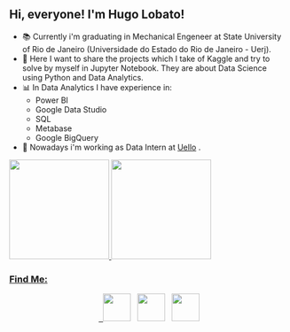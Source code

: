 ## Hi, everyone! I'm Hugo Lobato!

- 📚 Currently i'm graduating in Mechanical Engeneer at State University of Rio de Janeiro (Universidade do Estado do Rio de Janeiro - Uerj). 
- 👀 Here I want to share the projects which I take of Kaggle and try to solve by myself in Jupyter Notebook. They are about Data Science using Python and Data Analytics.
- 📊 In Data Analytics I have experience in:
  * Power BI 
  * Google Data Studio
  * SQL
  * Metabase
  * Google BigQuery
- 📌 Nowadays i'm working as Data Intern at [Uello](https://www.uello.com.br/) .


 <div>
  <a href="https://github.com/mauricioarauujo">
  <img height="180em" src="https://github-readme-stats.vercel.app/api?username=Hugolm20&show_icons=true&theme=dracula&include_all_commits=true&count_private=true"/>
  <img height="180em" src="https://github-readme-stats.vercel.app/api/top-langs/?username=Hugolm20&layout=compact&langs_count=16&theme=dracula"/>
</div>


 ### Find Me: 
<p align="center">
&nbsp; <a href="https://www.linkedin.com/in/hugolobato93/-/" target="_blank" rel="noopener noreferrer"><img src="https://img.icons8.com/plasticine/100/000000/linkedin.png" width="50" /></a>
&nbsp; <a href="https://www.instagram.com/hugolobato20/" target="_blank" rel="noopener noreferrer"><img src="https://img.icons8.com/plasticine/100/000000/instagram-new.png" width="50" /></a> 
&nbsp; <a href="mailto:hugolobato93@gmail.com" target="_blank" rel="noopener noreferrer"><img src="https://img.icons8.com/plasticine/100/000000/gmail.png"  width="50" /></a>
</p>





<!---
Hugolm20/Hugolm20 is a ✨ special ✨ repository because its `README.md` (this file) appears on your GitHub profile.
You can click the Preview link to take a look at your changes.
--->
